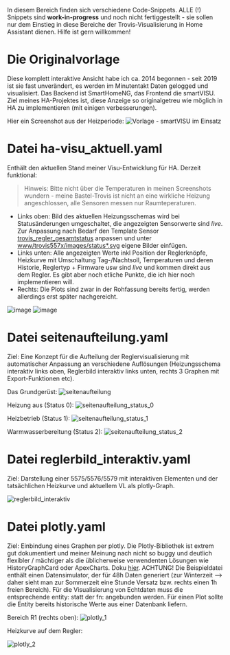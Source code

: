 In diesem Bereich finden sich verschiedene Code-Snippets. ALLE (!) Snippets sind **work-in-progress** und noch nicht fertiggestellt - sie sollen nur dem Einstieg in diese Bereiche der Trovis-Visualisierung in Home Assistant dienen. Hilfe ist gern willkommen!

# **Die Originalvorlage**
Diese komplett interaktive Ansicht habe ich ca. 2014 begonnen - seit 2019 ist sie fast unverändert, es werden im Minutentakt Daten gelogged und visualisiert. Das Backend ist SmartHomeNG, das Frontend die smartVISU. Ziel meines HA-Projektes ist, diese Anzeige so originalgetreu wie möglich in HA zu implementieren (mit einigen verbesserungen).

Hier ein Screenshot aus der Heizperiode:
![__Vorlage - smartVISU im Einsatz__](https://github.com/user-attachments/assets/dd0faec7-c7be-47ee-b9c6-371eeabb3a05)

# Datei ha-visu_aktuell.yaml

Enthält den aktuellen Stand meiner Visu-Entwicklung für HA. Derzeit funktional:

> Hinweis: Bitte nicht über die Temperaturen in meinen Screenshots wundern - meine Bastel-Trovis ist nicht an eine wirkliche Heizung angeschlossen, alle Sensoren messen nur Raumteperaturen.

- Links oben: Bild des aktuellen Heizungsschemas wird bei Statusänderungen umgeschaltet, die angezeigten Sensorwerte sind _live_. Zur Anpassung nach Bedarf den Template Sensor [trovis_regler_gesamtstatus](https://github.com/Tom-Bom-badil/samson_trovis_557x/blob/fb5b95a82fc74c09eb616c466df82a3f73f5a9c4/HomeAssistant/trovis557x/template_sensors.yaml#L8C7-L8C34) anpassen und unter [www/trovis557x/images/status*.svg](https://github.com/Tom-Bom-badil/samson_trovis_557x/tree/master/HomeAssistant/www/trovis557x/images) eigene Bilder einfügen.
- Links unten: Alle angezeigten Werte inkl Position der Reglerknöpfe, Heizkurve mit Umschaltung Tag-/Nachtsoll, Temperaturen und deren Historie, Reglertyp + Firmware usw sind _live_ und kommen direkt aus dem Regler. Es gibt aber noch etliche Punkte, die ich hier noch implementieren will.
- Rechts: Die Plots sind zwar in der Rohfassung bereits fertig, werden allerdings erst später nachgereicht.

![image](https://github.com/user-attachments/assets/d4780e64-453a-46e3-bb8b-e1134d6926eb)
![image](https://github.com/user-attachments/assets/14e4dc7b-dc75-4589-ae4d-8b718566ab95)

# **Datei seitenaufteilung.yaml**

Ziel: Eine Konzept für die Aufteilung der Reglervisualisierung mit automatischer Anpassung an verschiedene Auflösungen (Heizungsschema interaktiv links oben, Reglerbild interaktiv links unten, rechts 3 Graphen mit Export-Funktionen etc).

Das Grundgerüst:
![seitenaufteilung](https://github.com/user-attachments/assets/374489ba-a67d-4748-b063-ee1df406f228)

Heizung aus (Status 0):
![seitenaufteilung_status_0](https://github.com/user-attachments/assets/af327bf7-d65c-4389-8d86-f91769436e28)

Heizbetrieb (Status 1):
![seitenaufteilung_status_1](https://github.com/user-attachments/assets/d53d4dff-0039-4419-b8c1-e6f99d5e1e1e)

Warmwasserbereitung (Status 2):
![seitenaufteilung_status_2](https://github.com/user-attachments/assets/ec061fe8-5640-43bb-b2e6-92120e75610d)

# **Datei reglerbild_interaktiv.yaml**
Ziel: Darstellung einer 5575/5576/5579 mit interaktiven Elementen und der tatsächlichen Heizkurve und aktuellem VL als plotly-Graph.

![reglerbild_interaktiv](https://github.com/user-attachments/assets/d9cff9b5-2bd7-4564-8b1c-4be8c340e9a5)

# **Datei plotly.yaml**
Ziel: Einbindung eines Graphen per plotly. Die Plotly-Bibliothek ist extrem gut dokumentiert und meiner Meinung nach nicht so buggy und deutlich flexibler / mächtiger als die üblicherweise verwendenten Lösungen wie HistoryGraphCard oder ApexCharts. Doku [hier](https://plotly.com/javascript). ACHTUNG! Die Beispieldatei enthält einen Datensimulator, der für 48h Daten generiert (zur Winterzeit --> daher sieht man zur Sommerzeit eine Stunde Versatz bzw. rechts einen 1h freien Bereich). Für die Visualisierung von Echtdaten muss die entsprechende entity: statt der fn: angebunden werden. Für einen Plot sollte die Entity bereits historische Werte aus einer Datenbank liefern.

Bereich R1 (rechts oben):
![plotly_1](https://github.com/user-attachments/assets/4e264bbf-5d39-43ae-a783-4ce92bb04e4d)

Heizkurve auf dem Regler:

![plotly_2](https://github.com/user-attachments/assets/5bc4732e-2dc4-48da-b3d8-2964ac58fbba)
